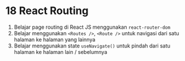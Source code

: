 # 18 React Routing

1. Belajar page routing di React JS menggunakan `react-router-dom`
2. Belajar menggunakan `<Routes />`, `<Route />` untuk navigasi dari satu halaman ke halaman yang lainnya
3. Belajar menggunakan state `useNavigate()` untuk pindah dari satu halaman ke halaman lain / sebelumnya
